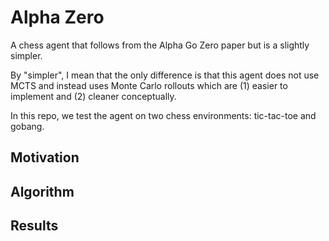 # Alpha Zero

A chess agent that follows from the Alpha Go Zero paper but is a slightly simpler. 

By "simpler", I mean that the only difference is that this agent does not use MCTS and instead uses Monte Carlo rollouts which are (1) easier to implement and (2) cleaner conceptually.

In this repo, we test the agent on two chess environments: tic-tac-toe and gobang.

## Motivation


## Algorithm


## Results
